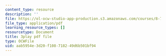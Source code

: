 ```yaml
---
content_type: resource
description: ''
file: https://ol-ocw-studio-app-production.s3.amazonaws.com/courses/8-701-introduction-to-nuclear-and-particle-physics-fall-2020/aab5954e3d20f108718249d6b501bf94_ORG6YD9P8WM.pdf
file_type: application/pdf
learning_resource_types: []
resourcetype: Document
title: 3play pdf file
type: OCWFile
uid: aab5954e-3d20-f108-7182-49d6b501bf94
---
```

